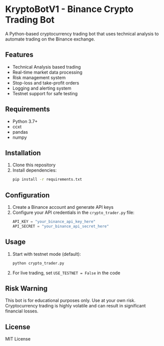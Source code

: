 # KryptoBotV1 - Binance Crypto Trading Bot

A Python-based cryptocurrency trading bot that uses technical analysis to automate trading on the Binance exchange.

## Features

- Technical Analysis based trading
- Real-time market data processing
- Risk management system
- Stop-loss and take-profit orders
- Logging and alerting system
- Testnet support for safe testing

## Requirements

- Python 3.7+
- ccxt
- pandas
- numpy

## Installation

1. Clone this repository
2. Install dependencies:
   ```bash
   pip install -r requirements.txt
   ```

## Configuration

1. Create a Binance account and generate API keys
2. Configure your API credentials in the `crypto_trader.py` file:
   ```python
   API_KEY = "your_binance_api_key_here"
   API_SECRET = "your_binance_api_secret_here"
   ```

## Usage

1. Start with testnet mode (default):
   ```bash
   python crypto_trader.py
   ```

2. For live trading, set `USE_TESTNET = False` in the code

## Risk Warning

This bot is for educational purposes only. Use at your own risk. Cryptocurrency trading is highly volatile and can result in significant financial losses.

## License

MIT License
